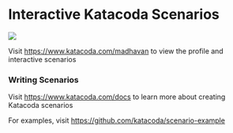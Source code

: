 # Interactive Katacoda Scenarios

[![](http://shields.katacoda.com/katacoda/madhavan/count.svg)](https://www.katacoda.com/madhavan "Get your profile on Katacoda.com")

Visit https://www.katacoda.com/madhavan to view the profile and interactive scenarios

### Writing Scenarios
Visit https://www.katacoda.com/docs to learn more about creating Katacoda scenarios

For examples, visit https://github.com/katacoda/scenario-example
